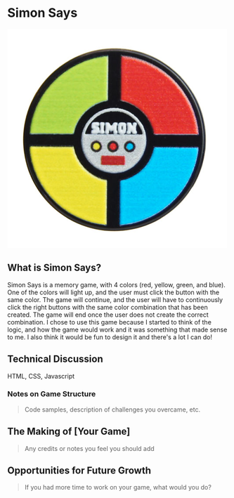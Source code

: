 # Simon Says

<img src= "./images/simon-says-a-classic-game-3.jpg">

## What is Simon Says?

Simon Says is a memory game, with 4 colors (red, yellow, green, and blue). One of the colors will light up, and the user must 
click the button with the same color. The game will continue, and the user will have to continuously click the right buttons with the 
same color combination that has been created. The game will end once the user does not create the correct combination. I chose to use this
game because I started to think of the logic, and how the game would work and it was something that made sense to me. I also think it would
be fun to design it and there's a lot I can do!

## Technical Discussion

HTML, CSS, Javascript

### Notes on Game Structure

> Code samples, description of challenges you overcame, etc.

## The Making of [Your Game]

> Any credits or notes you feel you should add

## Opportunities for Future Growth

> If you had more time to work on your game, what would you do?
